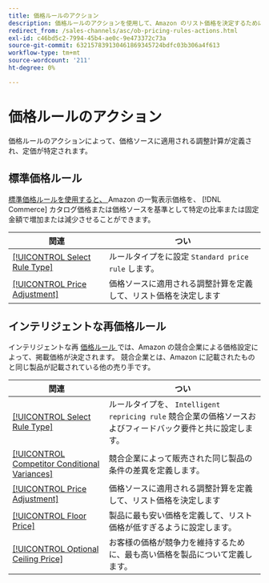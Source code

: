```yaml
---
title: 価格ルールのアクション
description: 価格ルールのアクションを使用して、Amazon のリスト価格を決定するために価格ソースに適用される調整計算を定義します。
redirect_from: /sales-channels/asc/ob-pricing-rules-actions.html
exl-id: c46bd5c2-7994-45b4-ae0c-9e473372c73a
source-git-commit: 632157839130461869345724bdfc03b306a4f613
workflow-type: tm+mt
source-wordcount: '211'
ht-degree: 0%

---
```


# 価格ルールのアクション

価格ルールのアクションによって、価格ソースに適用される調整計算が定義され、定価が特定されます。

## 標準価格ルール

[標準価格ルールを使用すると、 ](./standard-price-rules.md) Amazon の一覧表示価格を、 [!DNL Commerce] カタログ価格または価格ソースを基準として特定の比率または固定金額で増加または減少させることができます。

| 関連 | つい |
|--- |--- |
| [[!UICONTROL Select Rule Type]](./standard-price-rules.md) | ルールタイプをに設定 `Standard price rule` します。 |
| [[!UICONTROL Price Adjustment]](./standard-price-rules.md) | 価格ソースに適用される調整計算を定義して、リスト価格を決定します |

## インテリジェントな再価格ルール

インテリジェントな再 [ 価格ルール ](./intelligent-repricing-rules.md) では、Amazon の競合企業による価格設定によって、掲載価格が決定されます。 競合企業とは、Amazon に記載されたものと同じ製品が記載されている他の売り手です。

| 関連 | つい |
|--- |--- |
| [[!UICONTROL Select Rule Type]](./intelligent-repricing-rules.md) | ルールタイプを、 `Intelligent repricing rule` 競合企業の価格ソースおよびフィードバック要件と共に設定します。 |
| [[!UICONTROL Competitor Conditional Variances]](./competitor-conditional-variances.md) | 競合企業によって販売された同じ製品の条件の差異を定義します。 |
| [[!UICONTROL Price Adjustment]](./price-adjustment.md) | 価格ソースに適用される調整計算を定義して、リスト価格を決定します |
| [[!UICONTROL Floor Price]](./floor-price.md) | 製品に最も安い価格を定義して、リスト価格が低すぎるように設定します。 |
| [[!UICONTROL Optional Ceiling Price]](./optional-ceiling-price.md) | お客様の価格が競争力を維持するために、最も高い価格を製品について定義します。 |
